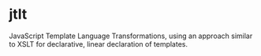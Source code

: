 jtlt
====

JavaScript Template Language Transformations, using an approach similar to XSLT for declarative, linear declaration of templates.
